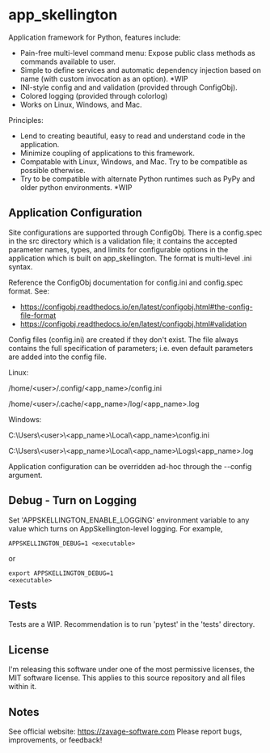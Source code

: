 app_skellington
===============
Application framework for Python, features include:
 - Pain-free multi-level command menu: Expose public class methods as commands available to user.
 - Simple to define services and automatic dependency injection based on name (with custom invocation as an option). \*WIP
 - INI-style config and and validation (provided through ConfigObj).
 - Colored logging (provided through colorlog)
 - Works on Linux, Windows, and Mac.

Principles:
 - Lend to creating beautiful, easy to read and understand code in the application.
 - Minimize coupling of applications to this framework.
 - Compatable with Linux, Windows, and Mac. Try to be compatible as possible otherwise.
 - Try to be compatible with alternate Python runtimes such as PyPy and older python environments. \*WIP

Application Configuration
-------------------------
Site configurations are supported through ConfigObj. There is a config.spec
in the src directory which is a validation file; it contains the accepted
parameter names, types, and limits for configurable options in the
application which is built on app_skellington. The format is multi-level .ini syntax.

Reference the ConfigObj documentation for config.ini and config.spec 
format. See:

 - https://configobj.readthedocs.io/en/latest/configobj.html#the-config-file-format
 - https://configobj.readthedocs.io/en/latest/configobj.html#validation

Config files (config.ini) are created if they don't exist. The
file always contains the full specification of parameters; i.e. even default
parameters are added into the config file.

Linux:
  
/home/\<user\>/.config/\<app_name\>/config.ini
  
/home/\<user\>/.cache/\<app_name\>/log/\<app_name\>.log

Windows:
  
C:\\Users\\\<user>\\\<app_name\>\\Local\\\<app_name\>\\config.ini
  
C:\\Users\\\<user>\\\<app_name\>\\Local\\\<app_name\>\\Logs\\\<app_name\>.log

Application configuration can be overridden ad-hoc through the --config <filename>
argument.

Debug - Turn on Logging
-----------------------
Set 'APPSKELLINGTON_ENABLE_LOGGING' environment variable to any value which turns
on AppSkellington-level logging. For example,

    APPSKELLINGTON_DEBUG=1 <executable>

or

    export APPSKELLINGTON_DEBUG=1
    <executable>

Tests
-----
Tests are a WIP. Recommendation is to run 'pytest' in the 'tests' directory.

License
-------
I'm releasing this software under one of the most permissive
licenses, the MIT software license. This applies to this source repository
and all files within it.

Notes
-----
See official website: https://zavage-software.com
Please report bugs, improvements, or feedback!

